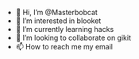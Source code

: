 - 👋 Hi, I’m @Masterbobcat
- 👀 I’m interested in blooket
- 🌱 I’m currently learning hacks
- 💞️ I’m looking to collaborate on gikit
- 📫 How to reach me my email

<!---
Masterbobcat/Masterbobcat is a ✨ special ✨ repository because its `README.md` (this file) appears on your GitHub profile.
You can click the Preview link to take a look at your changes.
--->
